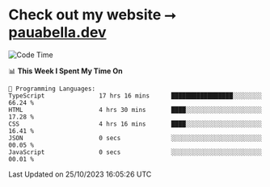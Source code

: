 # Check out my website ⭢ [pauabella.dev](https://pauabella.dev)

<!--START_SECTION:waka-->
![Code Time](http://img.shields.io/badge/Code%20Time-2%2C602%20hrs%2022%20mins-blue)

📊 **This Week I Spent My Time On** 

```text
💬 Programming Languages: 
TypeScript               17 hrs 16 mins      █████████████████░░░░░░░░   66.24 % 
HTML                     4 hrs 30 mins       ████░░░░░░░░░░░░░░░░░░░░░   17.28 % 
CSS                      4 hrs 16 mins       ████░░░░░░░░░░░░░░░░░░░░░   16.41 % 
JSON                     0 secs              ░░░░░░░░░░░░░░░░░░░░░░░░░   00.05 % 
JavaScript               0 secs              ░░░░░░░░░░░░░░░░░░░░░░░░░   00.01 % 
```


 Last Updated on 25/10/2023 16:05:26 UTC
<!--END_SECTION:waka-->
